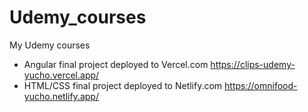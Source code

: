 # Udemy_courses
My Udemy courses

  - Angular final project deployed to Vercel.com
https://clips-udemy-yucho.vercel.app/
  - HTML/CSS final project deployed to Netlify.com
https://omnifood-yucho.netlify.app/
